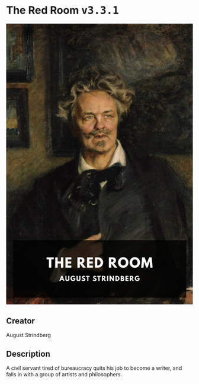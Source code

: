 
# The Red Room <kbd>v3.3.1</kbd>

<center>
  <img src="./cover-1024.jpg"/>
</center>

## Creator
August Strindberg

## Description
A civil servant tired of bureaucracy quits his job to become a writer, and falls in with a group of artists and philosophers.
